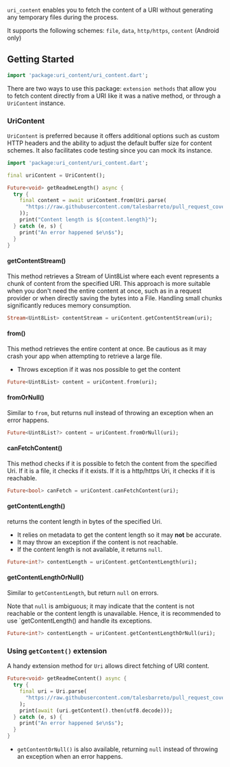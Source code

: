 `uri_content` enables you to fetch the content of a URI without generating any temporary files during the process.

It supports the following schemes: `file`, `data`, `http/https`, `content` (Android only)

## Getting Started

```dart
import 'package:uri_content/uri_content.dart';
```

There are two ways to use this package: `extension methods` that allow you to fetch content directly from a URI like it was a native method, or through a `UriContent` instance.


### UriContent

`UriContent` is preferred because it offers additional options such as custom HTTP headers and the ability to adjust the default buffer size for content schemes. It also facilitates code testing since you can mock its instance.

```dart
import 'package:uri_content/uri_content.dart';

final uriContent = UriContent();
```


```dart
Future<void> getReadmeLength() async {
  try {
    final content = await uriContent.from(Uri.parse(
      "https://raw.githubusercontent.com/talesbarreto/pull_request_coverage/main/README.md",
    ));
    print("Content length is ${content.length}");
  } catch (e, s) {
    print("An error happened $e\n$s");
  }
}
```

#### getContentStream()

This method retrieves a Stream of Uint8List where each event represents a chunk of content from the specified URI. This approach is more suitable when you don't need the entire content at once, such as in a request provider or when directly saving the bytes into a File. Handling small chunks significantly reduces memory consumption.

```dart
Stream<Uint8List> contentStream = uriContent.getContentStream(uri);
```

#### from()

This method retrieves the entire content at once. Be cautious as it may crash your app when attempting to retrieve a large file.
- Throws exception if it was nos possible to get the content

```dart
Future<Uint8List> content = uriContent.from(uri);
```

#### fromOrNull()

Similar to `from`, but returns null instead of throwing an exception when an error happens.

```dart
Future<Uint8List?> content = uriContent.fromOrNull(uri);
```

#### canFetchContent()

This method checks if it is possible to fetch the content from the specified Uri. If it is a file, it checks if it exists. If it is a http/https Uri, it checks if it is reachable.

```dart
Future<bool> canFetch = uriContent.canFetchContent(uri);
```

#### getContentLength()
returns the content length in bytes of the specified Uri.
- It relies on metadata to get the content length so it may **not** be accurate.
- It may throw an exception if the content is not reachable.
- If the content length is not available, it returns `null`.

```dart
Future<int?> contentLength = uriContent.getContentLength(uri);
```

#### getContentLengthOrNull()

Similar to `getContentLength`, but return `null` on errors.

Note that `null` is ambiguous; it may indicate that the content is not reachable or the content length is unavailable. Hence, it is recommended to use `getContentLength() and handle its exceptions.

```dart
Future<int?> contentLength = uriContent.getContentLengthOrNull(uri);
```

### Using `getContent()` extension

A handy extension method for `Uri` allows direct fetching of URI content.

```dart
Future<void> getReadmeContent() async {
  try {
    final uri = Uri.parse(
      "https://raw.githubusercontent.com/talesbarreto/pull_request_coverage/main/README.md",
    );
    print(await (uri.getContent().then(utf8.decode)));
  } catch (e, s) {
    print("An error happened $e\n$s");
  }
}

```

- `getContentOrNull()` is also available, returning `null` instead of throwing an exception when an error happens.

